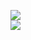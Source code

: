 [![](https://img.shields.io/badge/Made%20With-Github%20Spray-lightgrey.svg?style=for-the-badge&logo=github)](https://github.com/Annihil/github-spray#14255)  
[![](https://i.imgur.com/2DrTn0Z.gif)](https://github.com/Annihil/github-spray)
